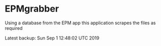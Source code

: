 # EPMgrabber
Using a database from the EPM app this application scrapes the files as required


Latest backup: Sun Sep 1 12:48:02 UTC 2019
